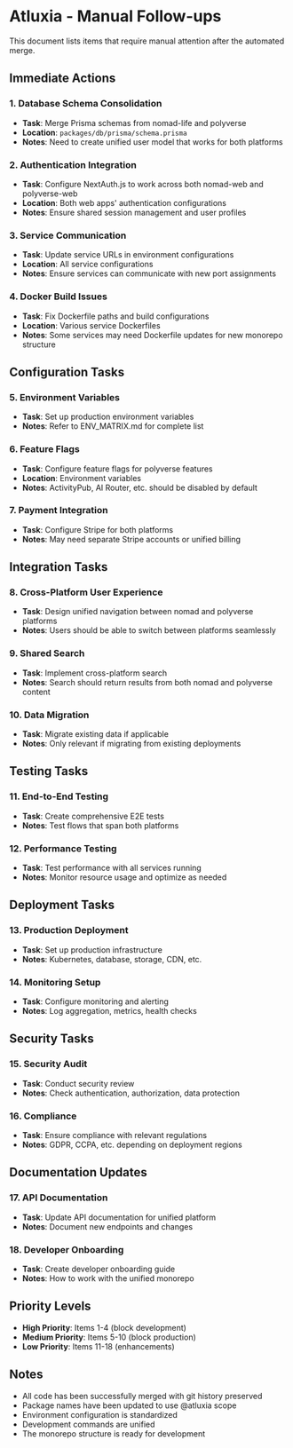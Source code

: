 # Atluxia - Manual Follow-ups

This document lists items that require manual attention after the automated merge.

## Immediate Actions

### 1. Database Schema Consolidation
- **Task**: Merge Prisma schemas from nomad-life and polyverse
- **Location**: `packages/db/prisma/schema.prisma`
- **Notes**: Need to create unified user model that works for both platforms

### 2. Authentication Integration
- **Task**: Configure NextAuth.js to work across both nomad-web and polyverse-web
- **Location**: Both web apps' authentication configurations
- **Notes**: Ensure shared session management and user profiles

### 3. Service Communication
- **Task**: Update service URLs in environment configurations
- **Location**: All service configurations
- **Notes**: Ensure services can communicate with new port assignments

### 4. Docker Build Issues
- **Task**: Fix Dockerfile paths and build configurations
- **Location**: Various service Dockerfiles
- **Notes**: Some services may need Dockerfile updates for new monorepo structure

## Configuration Tasks

### 5. Environment Variables
- **Task**: Set up production environment variables
- **Notes**: Refer to ENV_MATRIX.md for complete list

### 6. Feature Flags
- **Task**: Configure feature flags for polyverse features
- **Location**: Environment variables
- **Notes**: ActivityPub, AI Router, etc. should be disabled by default

### 7. Payment Integration
- **Task**: Configure Stripe for both platforms
- **Notes**: May need separate Stripe accounts or unified billing

## Integration Tasks

### 8. Cross-Platform User Experience
- **Task**: Design unified navigation between nomad and polyverse platforms
- **Notes**: Users should be able to switch between platforms seamlessly

### 9. Shared Search
- **Task**: Implement cross-platform search
- **Notes**: Search should return results from both nomad and polyverse content

### 10. Data Migration
- **Task**: Migrate existing data if applicable
- **Notes**: Only relevant if migrating from existing deployments

## Testing Tasks

### 11. End-to-End Testing
- **Task**: Create comprehensive E2E tests
- **Notes**: Test flows that span both platforms

### 12. Performance Testing
- **Task**: Test performance with all services running
- **Notes**: Monitor resource usage and optimize as needed

## Deployment Tasks

### 13. Production Deployment
- **Task**: Set up production infrastructure
- **Notes**: Kubernetes, database, storage, CDN, etc.

### 14. Monitoring Setup
- **Task**: Configure monitoring and alerting
- **Notes**: Log aggregation, metrics, health checks

## Security Tasks

### 15. Security Audit
- **Task**: Conduct security review
- **Notes**: Check authentication, authorization, data protection

### 16. Compliance
- **Task**: Ensure compliance with relevant regulations
- **Notes**: GDPR, CCPA, etc. depending on deployment regions

## Documentation Updates

### 17. API Documentation
- **Task**: Update API documentation for unified platform
- **Notes**: Document new endpoints and changes

### 18. Developer Onboarding
- **Task**: Create developer onboarding guide
- **Notes**: How to work with the unified monorepo

## Priority Levels

- **High Priority**: Items 1-4 (block development)
- **Medium Priority**: Items 5-10 (block production)
- **Low Priority**: Items 11-18 (enhancements)

## Notes

- All code has been successfully merged with git history preserved
- Package names have been updated to use @atluxia scope
- Environment configuration is standardized
- Development commands are unified
- The monorepo structure is ready for development